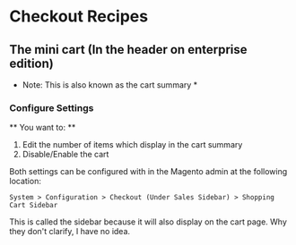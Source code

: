 # Checkout Recipes

## The mini cart (In the header on enterprise edition)

* Note: This is also known as the cart summary *

### Configure Settings

** You want to: **

1. Edit the number of items which display in the cart summary
2. Disable/Enable the cart

Both settings can be configured with in the Magento admin at the following location:

`System > Configuration > Checkout (Under Sales Sidebar) > Shopping Cart Sidebar`

This is called the sidebar because it will also display on the cart page. Why they don't clarify, I have no idea.
